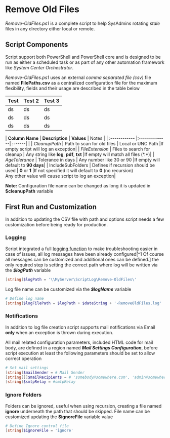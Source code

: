 # Remove Old Files

*Remove-OldFiles.ps1* is a complete script to help SysAdmins rotating *stale* files in any directory either local or remote.

## Script Components

Script support both PowerShell and PowerShell core and is designed to be run as either a scheduled task or as part of any other automation framework like *System Center Orchestrator*.

*Remove-OldFiles.ps1* uses an external *comma separated file (csv)* file named **FilePaths.csv** as a centralized configuration file for the maximum flexibility, fields and their usage are described in the table below

| Test | Test 2 | Test 3 |
| ---- | ------ | ------ |
| ds   | ds     | ds     |
| ds   | ds     | ds     |
| ds   | ds     | ds     |



| **Column Name**   | **Description**   | **Values**    | Notes |
| :------------ |:--------------| :------|  |
| *CleanupPath*      | Path to scan for old files | Local or UNC Path |If empty script will log an exception|
| *FileExtension* | Files to search for cleanup | Any string like **log**, **pdf**, **txt** |If empty will match all files (\*.\*)|
| *AgeTolerance* | Tolerance in days | Any number like 30 or 90 |If empty will default to **90 days**|
| IncludeSubFolders | Defines if recursion should be used | **0** or **1** |If not specified it will default to **0** (no recursion)<br /> Any other value will cause script to log an exception|

**Note:** Configuration file name can be changed as long it is updated in **$cleanupPath** variable

## First Run and Customization

In addition to updating the CSV file with path and options script needs a few customization before being ready for production.

### Logging

Script integrated a full [logging function](https://github.com/PsCustomObject/New-LogEntry) to make troubleshooting easier in case of issues, all log messages have been already configured[^1 Of course all messages can be customized and additional ones can be defined.] the only required step is setting the correct path where log will be written via the ***$logPath*** variable

```powershell
[string]$logPath = '\\MyServer\ScriptLog\Remove-OldFiles\'
```

Log file name can be customized via the ***$logName*** variable

```powershell
# Define log name
[string]$logFilePath = $logPath + $dateString + '-RemoveOldFiles.log'
```

### Notifications

In addition to log file creation script supports mail notifications via Email **only** when an exception is thrown during execution.

All mail related configuration parameters, included HTML code for mail body, are defined in a region named ***Mail Settings Configuration***, before script execution at least the following parameters should be set to allow correct operation

```powershell
# Set mail settings
[string]$mailSender = # Mail Sender
[string[]]$mailRecipients = # 'somebody@somewhere.com', 'admin@somewhere.com'
[string]$smtpRelay = #smtpRelay
```

### Ignore Folders

Folders can be ignored, useful when using recursion, creating a file named **ignore** underneath the path that should be skipped. File name can be customized updating the **$ignoreFile** variable value

```powershell
# Define Ignore control file
[string]$ignoreFile = 'ignore'
```

